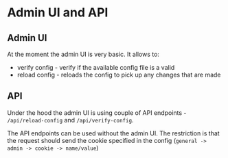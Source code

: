 # Admin UI and API

## Admin UI

At the moment the admin UI is very basic. It allows to:

- verify config - verify if the available config file is a valid
- reload config - reloads the config to pick up any changes that are made

## API

Under the hood the admin UI is using couple of API endpoints - `/api/reload-config` and `/api/verify-config`.

The API endpoints can be used without the admin UI. The restriction is that the request should send the cookie specified in the config (`general -> admin -> cookie -> name/value`)

